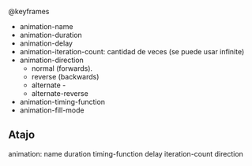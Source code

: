 @keyframes
- animation-name
- animation-duration
- animation-delay
- animation-iteration-count: cantidad de veces (se puede usar infinite)
- animation-direction
    - normal  (forwards).  
    - reverse  (backwards)
    - alternate - 
    - alternate-reverse  
- animation-timing-function
- animation-fill-mode

## Atajo
animation: name duration timing-function delay iteration-count direction